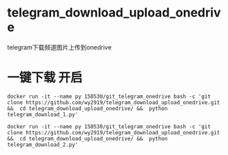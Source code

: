 # telegram_download_upload_onedrive
telegram下载频道图片上传到onedrive


# 一键下载 开启

```
docker run -it --name py 150530/git_telegram_onedrive bash -c 'git clone https://github.com/wy2919/telegram_download_upload_onedrive.git &&  cd telegram_download_upload_onedrive/ &&  python telegram_download_1.py'
```

```
docker run -it --name py 150530/git_telegram_onedrive bash -c 'git clone https://github.com/wy2919/telegram_download_upload_onedrive.git &&  cd telegram_download_upload_onedrive/ &&  python telegram_download_2.py'
```

